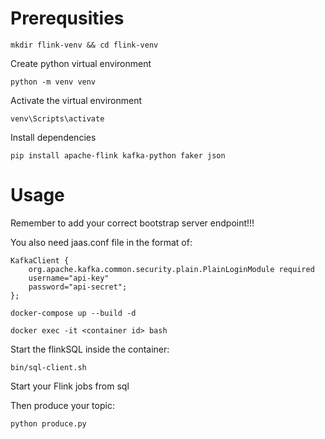# Prerequsities
```
mkdir flink-venv && cd flink-venv
```
Create python virtual environment
```
python -m venv venv
```
Activate the virtual environment
```
venv\Scripts\activate
```
Install dependencies
```
pip install apache-flink kafka-python faker json
```
# Usage
Remember to add your correct bootstrap server endpoint!!!

You also need jaas.conf file in the format of:
```
KafkaClient {
    org.apache.kafka.common.security.plain.PlainLoginModule required
    username="api-key"
    password="api-secret";
};
```
```
docker-compose up --build -d
```
```
docker exec -it <container id> bash
```
Start the flinkSQL inside the container:
```
bin/sql-client.sh
```
Start your Flink jobs from sql

Then produce your topic:
```
python produce.py
```

